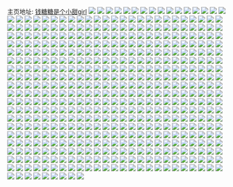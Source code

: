主页地址: [钱糖糖是个小甜girl](https://weibo.com/u/5195614451) 
![](https://wx4.sinaimg.cn/mw2000/005FCgF5ly1h9plmcrng2j30u0140n55.jpg) 
![](https://wx4.sinaimg.cn/mw2000/005FCgF5ly1h9plmjbfnaj30u0140tfo.jpg) 
![](https://wx4.sinaimg.cn/mw2000/005FCgF5ly1h9plmiz6bmj30u0140ahu.jpg) 
![](https://wx4.sinaimg.cn/mw2000/005FCgF5ly1h9plmbv10yj31400u07cv.jpg) 
![](https://wx4.sinaimg.cn/mw2000/005FCgF5ly1h9plmc9x27j31400u0486.jpg) 
![](https://wx4.sinaimg.cn/mw2000/005FCgF5ly1h9l1ui6jtfj312w1d5x3t.jpg) 
![](https://wx4.sinaimg.cn/mw2000/005FCgF5ly1h9l1uju7x4j30zo1bk4la.jpg) 
![](https://wx4.sinaimg.cn/mw2000/005FCgF5ly1h9l1vcv4faj30zo1bke13.jpg) 
![](https://wx4.sinaimg.cn/mw2000/005FCgF5ly1h9l1v7urydj32592x21l0.jpg) 
![](https://wx4.sinaimg.cn/mw2000/005FCgF5ly1h9l1vbni5vj30za1bk4mf.jpg) 
![](https://wx4.sinaimg.cn/mw2000/005FCgF5ly1h9l1ufgv6xj30zo1bkh02.jpg) 
![](https://wx4.sinaimg.cn/mw2000/005FCgF5ly1h9l1v9px6xj33402c0qv7.jpg) 
![](https://wx4.sinaimg.cn/mw2000/005FCgF5ly1h94xz5ztuxj30zo256x6p.jpg) 
![](https://wx4.sinaimg.cn/mw2000/005FCgF5ly1h94xuybaq8j30bf0c4mxw.jpg) 
![](https://wx4.sinaimg.cn/mw2000/005FCgF5ly1h920k8hyk2j30zo2561ea.jpg) 
![](https://wx4.sinaimg.cn/mw2000/005FCgF5ly1h920k7qrh1j30rs0rsdim.jpg) 
![](https://wx4.sinaimg.cn/mw2000/005FCgF5ly1h8z1fbtwozj337k37khdx.jpg) 
![](https://wx4.sinaimg.cn/mw2000/005FCgF5ly1h8z1cnrrf6j30zo1bk1kx.jpg) 
![](https://wx4.sinaimg.cn/mw2000/005FCgF5ly1h8z1fezs35j31qa1qa7s8.jpg) 
![](https://wx4.sinaimg.cn/mw2000/005FCgF5ly1h8yqaof7rij30v01hcgzg.jpg) 
![](https://wx4.sinaimg.cn/mw2000/005FCgF5ly1h8yqap610fj30zo0zowjt.jpg) 
![](https://wx4.sinaimg.cn/mw2000/005FCgF5ly1h8wrfyfctij33402c0x6q.jpg) 
![](https://wx4.sinaimg.cn/mw2000/005FCgF5ly1h8wrfwwra1j32b71qe4qp.jpg) 
![](https://wx4.sinaimg.cn/mw2000/005FCgF5ly1h8wrfzt6ccj326v2x5x6p.jpg) 
![](https://wx4.sinaimg.cn/mw2000/005FCgF5ly1h8qr7bjxsgj30zo256u0x.jpg) 
![](https://wx4.sinaimg.cn/mw2000/005FCgF5ly1h8qr7dy2jij30zo256qv5.jpg) 
![](https://wx4.sinaimg.cn/mw2000/005FCgF5ly1h8qr78dhqrj30k00k0770.jpg) 
![](https://wx4.sinaimg.cn/mw2000/005FCgF5ly1h8pqjvj8u9j333y2byx6r.jpg) 
![](https://wx4.sinaimg.cn/mw2000/005FCgF5ly1h8oelvu3ehj30j60jbtar.jpg) 
![](https://wx4.sinaimg.cn/mw2000/005FCgF5ly1h8nnlm6w7qj32560zox6p.jpg) 
![](https://wx4.sinaimg.cn/mw2000/005FCgF5ly1h8nnlnc6k4j32560zohdt.jpg) 
![](https://wx4.sinaimg.cn/mw2000/005FCgF5ly1h8nnlkqbh1j30rs0rsdim.jpg) 
![](https://wx4.sinaimg.cn/mw2000/005FCgF5ly1h8fpzf6dvtj30zo1bkarq.jpg) 
![](https://wx4.sinaimg.cn/mw2000/005FCgF5ly1h8cojhrinbj33402c0kjl.jpg) 
![](https://wx4.sinaimg.cn/mw2000/005FCgF5ly1h86wvecl6nj30qn1bcn8s.jpg) 
![](https://wx4.sinaimg.cn/mw2000/005FCgF5ly1h86wtsi5n3j30zo1ydtff.jpg) 
![](https://wx4.sinaimg.cn/mw2000/005FCgF5ly1h86woy5n4hj30rs0rsgpn.jpg) 
![](https://wx4.sinaimg.cn/mw2000/005FCgF5ly1h81ka8vtesj30zn0zntdh.jpg) 
![](https://wx4.sinaimg.cn/mw2000/005FCgF5ly1h81k8byo5gj31qr2bou0y.jpg) 
![](https://wx4.sinaimg.cn/mw2000/005FCgF5ly1h81k8evndej31sa2dsqv6.jpg) 
![](https://wx4.sinaimg.cn/mw2000/005FCgF5ly1h81ka3phqgj30zn1bk4qp.jpg) 
![](https://wx4.sinaimg.cn/mw2000/005FCgF5ly1h7r65xa2rjj320a20au0x.jpg) 
![](https://wx4.sinaimg.cn/mw2000/005FCgF5ly1h7r65ofyacj32c02bzqv7.jpg) 
![](https://wx4.sinaimg.cn/mw2000/005FCgF5ly1h7r66ushjjj31501fskga.jpg) 
![](https://wx4.sinaimg.cn/mw2000/005FCgF5ly1h7r65tea4sj32bz2bz7wi.jpg) 
![](https://wx4.sinaimg.cn/mw2000/005FCgF5ly1h7og9im3lxj30zn0z9aht.jpg) 
![](https://wx4.sinaimg.cn/mw2000/005FCgF5ly1h7ixgdxib8j32pr21bqv6.jpg) 
![](https://wx4.sinaimg.cn/mw2000/005FCgF5ly1h7e9h68oaij30zo1bkmxt.jpg) 
![](https://wx4.sinaimg.cn/mw2000/005FCgF5ly1h7d68n86jij31zu1zue81.jpg) 
![](https://wx4.sinaimg.cn/mw2000/005FCgF5ly1h7d68lxljcj321y21ygzx.jpg) 
![](https://wx4.sinaimg.cn/mw2000/005FCgF5ly1h7d68k0vhvj32c02onx6t.jpg) 
![](https://wx4.sinaimg.cn/mw2000/005FCgF5ly1h7d68ghgstj32c0340e82.jpg) 
![](https://wx4.sinaimg.cn/mw2000/005FCgF5ly1h7d6d5wdl7j30zo2564qq.jpg) 
![](https://wx4.sinaimg.cn/mw2000/005FCgF5ly1h7d6d4hntjj30zo256x6p.jpg) 
![](https://wx4.sinaimg.cn/mw2000/005FCgF5ly1h7az2oe91fj30zo1bkdzg.jpg) 
![](https://wx4.sinaimg.cn/mw2000/005FCgF5ly1h7az2pwd44j30zo1bkqsk.jpg) 
![](https://wx4.sinaimg.cn/mw2000/005FCgF5ly1h7az2nczu7j30zo1bk4qp.jpg) 
![](https://wx4.sinaimg.cn/mw2000/005FCgF5ly1h7az2m9bi7j31061bk7tx.jpg) 
![](https://wx4.sinaimg.cn/mw2000/005FCgF5ly1h76zwpt6njj32560zokjl.jpg) 
![](https://wx4.sinaimg.cn/mw2000/005FCgF5ly1h72u6b838kj30zo2561kx.jpg) 
![](https://wx4.sinaimg.cn/mw2000/005FCgF5ly1h72u696q0xj32ky1xqnpd.jpg) 
![](https://wx4.sinaimg.cn/mw2000/005FCgF5ly1h70lrmx02xj33409byu13.jpg) 
![](https://wx4.sinaimg.cn/mw2000/005FCgF5ly1h70lrt33gtj33406zze87.jpg) 
![](https://wx4.sinaimg.cn/mw2000/005FCgF5ly1h70lrpxgfoj32bz2bztii.jpg) 
![](https://wx4.sinaimg.cn/mw2000/005FCgF5ly1h70lrxcda4j32c03404qq.jpg) 
![](https://wx4.sinaimg.cn/mw2000/005FCgF5ly1h70lrvu44nj322s2rpth5.jpg) 
![](https://wx4.sinaimg.cn/mw2000/005FCgF5ly1h70lrjjkr3j30zo2561ez.jpg) 
![](https://wx4.sinaimg.cn/mw2000/005FCgF5ly1h70lrhyxn0j30zo0lfq5a.jpg) 
![](https://wx4.sinaimg.cn/mw2000/005FCgF5ly1h6ydpo5el1j32c0340b2d.jpg) 
![](https://wx4.sinaimg.cn/mw2000/005FCgF5ly1h6ydpqmnwgj30zo1bke81.jpg) 
![](https://wx4.sinaimg.cn/mw2000/005FCgF5ly1h6ydpev2k4j32b92c0u0y.jpg) 
![](https://wx4.sinaimg.cn/mw2000/005FCgF5ly1h6ydpi7hanj32v425c4qr.jpg) 
![](https://wx4.sinaimg.cn/mw2000/005FCgF5ly1h6ydpsylzuj32c03404qr.jpg) 
![](https://wx4.sinaimg.cn/mw2000/005FCgF5ly1h6ydpxzcfrj33402c0hdv.jpg) 
![](https://wx4.sinaimg.cn/mw2000/005FCgF5ly1h6ydq0ky7xj31sc2dsx6r.jpg) 
![](https://wx4.sinaimg.cn/mw2000/005FCgF5ly1h6uupn1xapj333a2bob2b.jpg) 
![](https://wx4.sinaimg.cn/mw2000/005FCgF5ly1h6uuqdcbd3j32c03407wi.jpg) 
![](https://wx4.sinaimg.cn/mw2000/005FCgF5ly1h6uurzio5ej32560zox5z.jpg) 
![](https://wx4.sinaimg.cn/mw2000/005FCgF5ly1h6qskf3yyxj32c03407ts.jpg) 
![](https://wx4.sinaimg.cn/mw2000/005FCgF5ly1h6qskcfmehj30zo0nz79v.jpg) 
![](https://wx4.sinaimg.cn/mw2000/005FCgF5ly1h6prddt71fj33402c0b2b.jpg) 
![](https://wx4.sinaimg.cn/mw2000/005FCgF5ly1h6mran7co3j32560zob2a.jpg) 
![](https://wx4.sinaimg.cn/mw2000/005FCgF5ly1h6kd5kqsgzj33402c0kjm.jpg) 
![](https://wx4.sinaimg.cn/mw2000/005FCgF5ly1h6kd5js2dnj33402c07wj.jpg) 
![](https://wx4.sinaimg.cn/mw2000/005FCgF5ly1h6kd5e2adcj32zb28hqv6.jpg) 
![](https://wx4.sinaimg.cn/mw2000/005FCgF5ly1h6kd5m66vgj32c0340qv7.jpg) 
![](https://wx4.sinaimg.cn/mw2000/005FCgF5ly1h6kd5ei1vlj30zo1g0wnu.jpg) 
![](https://wx4.sinaimg.cn/mw2000/005FCgF5ly1h6kd5htkiqj31tc36bu0y.jpg) 
![](https://wx4.sinaimg.cn/mw2000/005FCgF5ly1h62v3yzx4oj32c0340npe.jpg) 
![](https://wx4.sinaimg.cn/mw2000/005FCgF5ly1h62v45bg4bj33402c07wi.jpg) 
![](https://wx4.sinaimg.cn/mw2000/005FCgF5ly1h62v405tjlj322j2rd7wi.jpg) 
![](https://wx4.sinaimg.cn/mw2000/005FCgF5ly1h62v3xmorrj32c034ynpg.jpg) 
![](https://wx4.sinaimg.cn/mw2000/005FCgF5ly1h62v45xcy7j32fz1tz7wh.jpg) 
![](https://wx4.sinaimg.cn/mw2000/005FCgF5ly1h61t8da2tkj310u1bkkc6.jpg) 
![](https://wx4.sinaimg.cn/mw2000/005FCgF5ly1h61t8na5pvj30zo256x6p.jpg) 
![](https://wx4.sinaimg.cn/mw2000/005FCgF5ly1h61t8i1jvzj3340340hdv.jpg) 
![](https://wx4.sinaimg.cn/mw2000/005FCgF5ly1h61t8j3usbj31b711wtdv.jpg) 
![](https://wx4.sinaimg.cn/mw2000/005FCgF5ly1h61t8gtdd5j33402c0npe.jpg) 
![](https://wx4.sinaimg.cn/mw2000/005FCgF5ly1h61t8jjgf4j30zo1azn2p.jpg) 
![](https://wx4.sinaimg.cn/mw2000/005FCgF5ly1h61t8kemdsj30zo1bkqld.jpg) 
![](https://wx4.sinaimg.cn/mw2000/005FCgF5ly1h61t8fvnebj32560zou0x.jpg) 
![](https://wx4.sinaimg.cn/mw2000/005FCgF5ly1h5zcn5l36fj32e11sjqv6.jpg) 
![](https://wx4.sinaimg.cn/mw2000/005FCgF5ly1h5zcnl6edlj32f71te7wj.jpg) 
![](https://wx4.sinaimg.cn/mw2000/005FCgF5ly1h5zcnrmnbyj31z91hge81.jpg) 
![](https://wx4.sinaimg.cn/mw2000/005FCgF5ly1h5zcnobrz1j31x91fy7wh.jpg) 
![](https://wx4.sinaimg.cn/mw2000/005FCgF5ly1h5y6wdb9iwj30zo256afa.jpg) 
![](https://wx4.sinaimg.cn/mw2000/005FCgF5ly1h5y6wdr202j30zo25643o.jpg) 
![](https://wx4.sinaimg.cn/mw2000/005FCgF5ly1h5xpzje55tj30rs0rsaa4.jpg) 
![](https://wx4.sinaimg.cn/mw2000/005FCgF5ly1h5tsxqrvnpj33402c0qv6.jpg) 
![](https://wx4.sinaimg.cn/mw2000/005FCgF5ly1h5tsxt2hg4j33402c0kjm.jpg) 
![](https://wx4.sinaimg.cn/mw2000/005FCgF5ly1h5tsxulml1j33402c0qv6.jpg) 
![](https://wx4.sinaimg.cn/mw2000/005FCgF5ly1h5tsxrp3qcj30u00u0aer.jpg) 
![](https://wx4.sinaimg.cn/mw2000/005FCgF5ly1h5thpj1zvxj30zo2564qq.jpg) 
![](https://wx4.sinaimg.cn/mw2000/005FCgF5ly1h5thpf5j2qj30zo256npe.jpg) 
![](https://wx4.sinaimg.cn/mw2000/005FCgF5ly1h5thpmcl3gj30zo256npe.jpg) 
![](https://wx4.sinaimg.cn/mw2000/005FCgF5ly1h5thppx4zdj30zo256kjm.jpg) 
![](https://wx4.sinaimg.cn/mw2000/005FCgF5ly1h5thptihh7j30zo256kjm.jpg) 
![](https://wx4.sinaimg.cn/mw2000/005FCgF5ly1h5thyckl88j3340340qv6.jpg) 
![](https://wx4.sinaimg.cn/mw2000/005FCgF5ly1h5nlxr3vwmj31vc1vc4qq.jpg) 
![](https://wx4.sinaimg.cn/mw2000/005FCgF5ly1h5nlywc0kwj30zo256hdu.jpg) 
![](https://wx4.sinaimg.cn/mw2000/005FCgF5ly1h5i7j5fcpcj30zo2561ky.jpg) 
![](https://wx4.sinaimg.cn/mw2000/005FCgF5ly1h5i7j21j71j30og0ogdm8.jpg) 
![](https://wx4.sinaimg.cn/mw2000/005FCgF5ly1h5g0zc52ezj31mc1jhx3w.jpg) 
![](https://wx4.sinaimg.cn/mw2000/005FCgF5ly1h5g1006evvj30dw0dbq4f.jpg) 
![](https://wx4.sinaimg.cn/mw2000/005FCgF5ly1h5g0zyszqaj30u01o3tgl.jpg) 
![](https://wx4.sinaimg.cn/mw2000/005FCgF5ly1h5g0zzv9utj30le0qqafn.jpg) 
![](https://wx4.sinaimg.cn/mw2000/005FCgF5ly1h5ewo3lduxj30zo0em40z.jpg) 
![](https://wx4.sinaimg.cn/mw2000/005FCgF5ly1h5ewo3wrldj30j60j6gn1.jpg) 
![](https://wx4.sinaimg.cn/mw2000/005FCgF5ly1h57f443dlgj30zo256nh0.jpg) 
![](https://wx4.sinaimg.cn/mw2000/005FCgF5ly1h57f42kqrdj316e1z4k5b.jpg) 
![](https://wx4.sinaimg.cn/mw2000/005FCgF5ly1h56c710k9xj32c03404qr.jpg) 
![](https://wx4.sinaimg.cn/mw2000/005FCgF5ly1h56c75eikhj33402c0u0y.jpg) 
![](https://wx4.sinaimg.cn/mw2000/005FCgF5ly1h56c73mf58j32c0340b2b.jpg) 
![](https://wx4.sinaimg.cn/mw2000/005FCgF5ly1h56c6yjx3rj32bz2674qq.jpg) 
![](https://wx4.sinaimg.cn/mw2000/005FCgF5ly1h537c0wlo8j31cy1tah4o.jpg) 
![](https://wx4.sinaimg.cn/mw2000/005FCgF5ly1h4zpdcdjkqj32882yz7wi.jpg) 
![](https://wx4.sinaimg.cn/mw2000/005FCgF5ly1h4zpejzqs3j30zo256u0x.jpg) 
![](https://wx4.sinaimg.cn/mw2000/005FCgF5ly1h4xz4m91a9j31x12k1b2a.jpg) 
![](https://wx4.sinaimg.cn/mw2000/005FCgF5ly1h4xz4khr8fj324w2uix6q.jpg) 
![](https://wx4.sinaimg.cn/mw2000/005FCgF5ly1h4xd191qvcj333y2byhdt.jpg) 
![](https://wx4.sinaimg.cn/mw2000/005FCgF5ly1h4xd5ipa5uj32c0340kjm.jpg) 
![](https://wx4.sinaimg.cn/mw2000/005FCgF5ly1h4s5k66o34j30zo256hdu.jpg) 
![](https://wx4.sinaimg.cn/mw2000/005FCgF5ly1h4s5kvymohj30zo256e82.jpg) 
![](https://wx4.sinaimg.cn/mw2000/005FCgF5ly1h4s5icskz5j30zo1bknea.jpg) 
![](https://wx4.sinaimg.cn/mw2000/005FCgF5ly1h4pcs60bx6j30zo1bk4qp.jpg) 
![](https://wx4.sinaimg.cn/mw2000/005FCgF5ly1h4pcs4fls7j32bq2bq4qp.jpg) 
![](https://wx4.sinaimg.cn/mw2000/005FCgF5ly1h4pcs6nh8mj32c02c0hdt.jpg) 
![](https://wx4.sinaimg.cn/mw2000/005FCgF5ly1h4o2hoq9mhj30zo1bk18o.jpg) 
![](https://wx4.sinaimg.cn/mw2000/005FCgF5ly1h4mjsx5e6aj30zo256e82.jpg) 
![](https://wx4.sinaimg.cn/mw2000/005FCgF5ly1h4mjtea6uej30zo256e82.jpg) 
![](https://wx4.sinaimg.cn/mw2000/005FCgF5ly1h4mjslx72rj30zo256e82.jpg) 
![](https://wx4.sinaimg.cn/mw2000/005FCgF5ly1h4mju25wblj30zo256b2a.jpg) 
![](https://wx4.sinaimg.cn/mw2000/005FCgF5ly1h4mju2zpxpj30y60y6n20.jpg) 
![](https://wx4.sinaimg.cn/mw2000/005FCgF5ly1h4mjsyy3g5j30zo0zo0vt.jpg) 
![](https://wx4.sinaimg.cn/mw2000/005FCgF5ly1h4loeaezypj32c0340u0z.jpg) 
![](https://wx4.sinaimg.cn/mw2000/005FCgF5ly1h4cndrshkvj32c0340kjn.jpg) 
![](https://wx4.sinaimg.cn/mw2000/005FCgF5ly1h4bclny0nyj321v2qhe81.jpg) 
![](https://wx4.sinaimg.cn/mw2000/005FCgF5ly1h4bclt4q90j30cs0bxdha.jpg) 
![](https://wx4.sinaimg.cn/mw2000/005FCgF5ly1h4a9ep4hb7j30zo2564qp.jpg) 
![](https://wx4.sinaimg.cn/mw2000/005FCgF5ly1h4a9dsic3qj30xy0xyjxj.jpg) 
![](https://wx4.sinaimg.cn/mw2000/005FCgF5ly1h497ajzrmaj32bz2bz4qr.jpg) 
![](https://wx4.sinaimg.cn/mw2000/005FCgF5ly1h497aliywyj30yt0ytn4a.jpg) 
![](https://wx4.sinaimg.cn/mw2000/005FCgF5ly1h497al4wo3j32c0340hdu.jpg) 
![](https://wx4.sinaimg.cn/mw2000/005FCgF5ly1h497aj41tvj33402c0e83.jpg) 
![](https://wx4.sinaimg.cn/mw2000/005FCgF5ly1h497agj91tj3340340hdv.jpg) 
![](https://wx4.sinaimg.cn/mw2000/005FCgF5ly1h497ai1vr2j33402c0u0z.jpg) 
![](https://wx4.sinaimg.cn/mw2000/005FCgF5ly1h44g37rtqmj33402c0u0z.jpg) 
![](https://wx4.sinaimg.cn/mw2000/005FCgF5ly1h44g391sd7j32c02c0npe.jpg) 
![](https://wx4.sinaimg.cn/mw2000/005FCgF5ly1h44g3bk0fwj333y2jhkjm.jpg) 
![](https://wx4.sinaimg.cn/mw2000/005FCgF5ly1h44g3agnzbj3340340qv8.jpg) 
![](https://wx4.sinaimg.cn/mw2000/005FCgF5ly1h43d53uksij33402c0qv6.jpg) 
![](https://wx4.sinaimg.cn/mw2000/005FCgF5ly1h43d4zby2fj32bz2bzqv5.jpg) 
![](https://wx4.sinaimg.cn/mw2000/005FCgF5ly1h43d568ju9j333z2bz1kz.jpg) 
![](https://wx4.sinaimg.cn/mw2000/005FCgF5ly1h3x5m3s9pzj30zo2564qq.jpg) 
![](https://wx4.sinaimg.cn/mw2000/005FCgF5ly1h3x5m5xgpaj30zo2561ky.jpg) 
![](https://wx4.sinaimg.cn/mw2000/005FCgF5ly1h3x5o626e0j30zo2567wi.jpg) 
![](https://wx4.sinaimg.cn/mw2000/005FCgF5ly1h3v7nrqqehj33402c01kz.jpg) 
![](https://wx4.sinaimg.cn/mw2000/005FCgF5ly1h3v7nurkkbj33402c04qr.jpg) 
![](https://wx4.sinaimg.cn/mw2000/005FCgF5ly1h3v7ntho85j32jd1wjb2a.jpg) 
![](https://wx4.sinaimg.cn/mw2000/005FCgF5ly1h3v7npf631j31m11m17wh.jpg) 
![](https://wx4.sinaimg.cn/mw2000/005FCgF5ly1h3v7nq7wrgj30vu0e1408.jpg) 
![](https://wx4.sinaimg.cn/mw2000/005FCgF5ly1h3v7uvfmjwj30zo256tkp.jpg) 
![](https://wx4.sinaimg.cn/mw2000/005FCgF5ly1h3rqy8ecr7j33402c0qv6.jpg) 
![](https://wx4.sinaimg.cn/mw2000/005FCgF5ly1h3rqy3l9btj33402c07wj.jpg) 
![](https://wx4.sinaimg.cn/mw2000/005FCgF5ly1h3rqyhg9umj33402c04qr.jpg) 
![](https://wx4.sinaimg.cn/mw2000/005FCgF5ly1h3rrb8b9gaj32ey1t71gq.jpg) 
![](https://wx4.sinaimg.cn/mw2000/005FCgF5ly1h3rrb92qpwj31yr2mc4qp.jpg) 
![](https://wx4.sinaimg.cn/mw2000/005FCgF5ly1h3rqxo8bijj32z928fhdt.jpg) 
![](https://wx4.sinaimg.cn/mw2000/005FCgF5ly1h3rqxqp4cuj32o1201b29.jpg) 
![](https://wx4.sinaimg.cn/mw2000/005FCgF5ly1h3rqxu9bntj33402c0npf.jpg) 
![](https://wx4.sinaimg.cn/mw2000/005FCgF5ly1h3rqxxjhjtj33402c0e82.jpg) 
![](https://wx4.sinaimg.cn/mw2000/005FCgF5ly1h3rqycpf7hj32qr222npe.jpg) 
![](https://wx4.sinaimg.cn/mw2000/005FCgF5ly1h3rqxm25bgj33402c0x6r.jpg) 
![](https://wx4.sinaimg.cn/mw2000/005FCgF5ly1h3pcfofjv9j30ui0oygqq.jpg) 
![](https://wx4.sinaimg.cn/mw2000/005FCgF5ly1h3pcg1sb6tj30zo256dwh.jpg) 
![](https://wx4.sinaimg.cn/mw2000/005FCgF5ly1h3pchjmqmhj30c80c8q3z.jpg) 
![](https://wx4.sinaimg.cn/mw2000/005FCgF5ly1h3n1k5k677j32c0340hdw.jpg) 
![](https://wx4.sinaimg.cn/mw2000/005FCgF5ly1h3n1k6qba9j32v225b4qr.jpg) 
![](https://wx4.sinaimg.cn/mw2000/005FCgF5ly1h3n1k7bierj32751nd1kx.jpg) 
![](https://wx4.sinaimg.cn/mw2000/005FCgF5ly1h3lzszug6zj30zo256tl2.jpg) 
![](https://wx4.sinaimg.cn/mw2000/005FCgF5ly1h3lzvan44rj30tu0zfn85.jpg) 
![](https://wx4.sinaimg.cn/mw2000/005FCgF5ly1h3lzt0y8okj33402c0kjm.jpg) 
![](https://wx4.sinaimg.cn/mw2000/005FCgF5ly1h3lzt3jc3pj32n11zaqv5.jpg) 
![](https://wx4.sinaimg.cn/mw2000/005FCgF5ly1h3lzt2hhnhj321a2pp4qq.jpg) 
![](https://wx4.sinaimg.cn/mw2000/005FCgF5ly1h3ik50f1srj30zo256kjl.jpg) 
![](https://wx4.sinaimg.cn/mw2000/005FCgF5ly1h3ik55y3poj30zo2564an.jpg) 
![](https://wx4.sinaimg.cn/mw2000/005FCgF5ly1h3ik55fshyj30zo256kjl.jpg) 
![](https://wx4.sinaimg.cn/mw2000/005FCgF5ly1h3ig9m33zvj32b52b5e81.jpg) 
![](https://wx4.sinaimg.cn/mw2000/005FCgF5ly1h3ig9nqktdj33402c07wi.jpg) 
![](https://wx4.sinaimg.cn/mw2000/005FCgF5ly1h3i3m9hhgtj30zo256nf7.jpg) 
![](https://wx4.sinaimg.cn/mw2000/005FCgF5ly1h3i3m7xwv2j30zo256b29.jpg) 
![](https://wx4.sinaimg.cn/mw2000/005FCgF5ly1h3g7v6gc2kj33402c07wh.jpg) 
![](https://wx4.sinaimg.cn/mw2000/005FCgF5ly1h3g7v5e8cdj32c0340npe.jpg) 
![](https://wx4.sinaimg.cn/mw2000/005FCgF5ly1h3g7v8ltfdj334022o4qq.jpg) 
![](https://wx4.sinaimg.cn/mw2000/005FCgF5ly1h3g7v3xfhdj33402gke83.jpg) 
![](https://wx4.sinaimg.cn/mw2000/005FCgF5ly1h3drskad9fj31gv1gvtqu.jpg) 
![](https://wx4.sinaimg.cn/mw2000/005FCgF5ly1h3drsl8pg2j31d51d5wth.jpg) 
![](https://wx4.sinaimg.cn/mw2000/005FCgF5ly1h3drv2nisfj32c0340b2c.jpg) 
![](https://wx4.sinaimg.cn/mw2000/005FCgF5ly1h3cu1ilt5kj30yk0yknbq.jpg) 
![](https://wx4.sinaimg.cn/mw2000/005FCgF5ly1h3cu187c1fj32oh2oh7wj.jpg) 
![](https://wx4.sinaimg.cn/mw2000/005FCgF5ly1h3cu1i9as5j30zo172h1d.jpg) 
![](https://wx4.sinaimg.cn/mw2000/005FCgF5ly1h3cu1f4p9ej33402c0hdu.jpg) 
![](https://wx4.sinaimg.cn/mw2000/005FCgF5ly1h3cu1c0fjyj30zo2561kx.jpg) 
![](https://wx4.sinaimg.cn/mw2000/005FCgF5ly1h3cu1e3mmtj30zo256qv5.jpg) 
![](https://wx4.sinaimg.cn/mw2000/005FCgF5ly1h3cu1avhiej32h955zqv8.jpg) 
![](https://wx4.sinaimg.cn/mw2000/005FCgF5ly1h3cu160vjkj33406zznpk.jpg) 
![](https://wx4.sinaimg.cn/mw2000/005FCgF5ly1h3cu1ht1lrj315o1x5npd.jpg) 
![](https://wx4.sinaimg.cn/mw2000/005FCgF5ly1h3cu0uq3l2j30zo256hdt.jpg) 
![](https://wx4.sinaimg.cn/mw2000/005FCgF5ly1h3cu0mbi34j30zm0l2dju.jpg) 
![](https://wx4.sinaimg.cn/mw2000/005FCgF5ly1h3cu0plos0j30zo256kjl.jpg) 
![](https://wx4.sinaimg.cn/mw2000/005FCgF5ly1h3cu0s7balj30zo256kjl.jpg) 
![](https://wx4.sinaimg.cn/mw2000/005FCgF5ly1h3cu0xne2hj30zo256x6p.jpg) 
![](https://wx4.sinaimg.cn/mw2000/005FCgF5ly1h3cu0ly7jfj30zo256b29.jpg) 
![](https://wx4.sinaimg.cn/mw2000/005FCgF5ly1h3cu108e64j30zo2567wh.jpg) 
![](https://wx4.sinaimg.cn/mw2000/005FCgF5ly1h3cu12iq86j30zo256b29.jpg) 
![](https://wx4.sinaimg.cn/mw2000/005FCgF5ly1h3cu212tj7j32c03401ky.jpg) 
![](https://wx4.sinaimg.cn/mw2000/005FCgF5ly1h3ae0avh5tj30zo256qgy.jpg) 
![](https://wx4.sinaimg.cn/mw2000/005FCgF5ly1h33ianhlnqj32c0340x6p.jpg) 
![](https://wx4.sinaimg.cn/mw2000/005FCgF5ly1h33iaoldztj30zo1bkdt4.jpg) 
![](https://wx4.sinaimg.cn/mw2000/005FCgF5ly1h32mt1icu1j30mi0lw40p.jpg) 
![](https://wx4.sinaimg.cn/mw2000/005FCgF5ly1h324sp3de7j32gb1u84qp.jpg) 
![](https://wx4.sinaimg.cn/mw2000/005FCgF5ly1h324shto2mj32c03407wj.jpg) 
![](https://wx4.sinaimg.cn/mw2000/005FCgF5ly1h324snud9pj30zo256kjm.jpg) 
![](https://wx4.sinaimg.cn/mw2000/005FCgF5ly1h2x5ko43flj31rr2d0e81.jpg) 
![](https://wx4.sinaimg.cn/mw2000/005FCgF5ly1h2x5kptsh6j32bz2ym4qq.jpg) 
![](https://wx4.sinaimg.cn/mw2000/005FCgF5ly1h2x5kx4gduj30zo256hdu.jpg) 
![](https://wx4.sinaimg.cn/mw2000/005FCgF5ly1h2uwyrx8m1j32bj2tf1kx.jpg) 
![](https://wx4.sinaimg.cn/mw2000/005FCgF5ly1h2ux67olucj30zo1bkjwh.jpg) 
![](https://wx4.sinaimg.cn/mw2000/005FCgF5ly1h2ry2tphi1j30zo256qv5.jpg) 
![](https://wx4.sinaimg.cn/mw2000/005FCgF5ly1h2ry2y11zyj30zo1bkqgc.jpg) 
![](https://wx4.sinaimg.cn/mw2000/005FCgF5ly1h2ry2wtw4wj30zo256qv5.jpg) 
![](https://wx4.sinaimg.cn/mw2000/005FCgF5ly1h2ry2xdo7bj30zo1c9ne0.jpg) 
![](https://wx4.sinaimg.cn/mw2000/005FCgF5ly1h2ry2xpfuij317u17u7j4.jpg) 
![](https://wx4.sinaimg.cn/mw2000/005FCgF5ly1h2ry2rc0imj30zo1bk7mo.jpg) 
![](https://wx4.sinaimg.cn/mw2000/005FCgF5ly1h2o1ntohr9j30j60j6jtg.jpg) 
![](https://wx4.sinaimg.cn/mw2000/005FCgF5ly1h2mzp7xepqj31zi1zihcx.jpg) 
![](https://wx4.sinaimg.cn/mw2000/005FCgF5ly1h2mzp8jv2xj3219219qss.jpg) 
![](https://wx4.sinaimg.cn/mw2000/005FCgF5ly1h2mzp97d7wj31o91o97ju.jpg) 
![](https://wx4.sinaimg.cn/mw2000/005FCgF5ly1h2m631crulj30zo2567gf.jpg) 
![](https://wx4.sinaimg.cn/mw2000/005FCgF5ly1h2hr9n2e54j30u214212z.jpg) 
![](https://wx4.sinaimg.cn/mw2000/005FCgF5ly1h2h0qkeyjaj33402c0x6q.jpg) 
![](https://wx4.sinaimg.cn/mw2000/005FCgF5ly1h2h0ra0kdpj30zo256b2a.jpg) 
![](https://wx4.sinaimg.cn/mw2000/005FCgF5ly1h2g5wkpk8vj32c0340e81.jpg) 
![](https://wx4.sinaimg.cn/mw2000/005FCgF5ly1h2g5wotrj1j31rt2d31kx.jpg) 
![](https://wx4.sinaimg.cn/mw2000/005FCgF5ly1h2faam1459j32c03407wk.jpg) 
![](https://wx4.sinaimg.cn/mw2000/005FCgF5ly1h2faab6vu3j3340340u0x.jpg) 
![](https://wx4.sinaimg.cn/mw2000/005FCgF5ly1h2faahyfd4j32pt1t8hdu.jpg) 
![](https://wx4.sinaimg.cn/mw2000/005FCgF5ly1h2faaeado2j32560zox6p.jpg) 
![](https://wx4.sinaimg.cn/mw2000/005FCgF5ly1h2faaklsjsj32560zonpd.jpg) 
![](https://wx4.sinaimg.cn/mw2000/005FCgF5ly1h2faagw0zcj32560zox6p.jpg) 
![](https://wx4.sinaimg.cn/mw2000/005FCgF5ly1h2d6hfhyouj30zo256e81.jpg) 
![](https://wx4.sinaimg.cn/mw2000/005FCgF5ly1h299jb35njj32c0340kjm.jpg) 
![](https://wx4.sinaimg.cn/mw2000/005FCgF5ly1h299jcxq5jj32c0340u0y.jpg) 
![](https://wx4.sinaimg.cn/mw2000/005FCgF5ly1h28862e3o2j30zo256qn1.jpg) 
![](https://wx4.sinaimg.cn/mw2000/005FCgF5ly1h25egxjvidj30zo256k50.jpg) 
![](https://wx4.sinaimg.cn/mw2000/005FCgF5ly1h25e6pblnrj30zo256e82.jpg) 
![](https://wx4.sinaimg.cn/mw2000/005FCgF5ly1h25ekqjrjqj30t30ken0d.jpg) 
![](https://wx4.sinaimg.cn/mw2000/005FCgF5ly1h24jx4p8gvj30go0goabw.jpg) 
![](https://wx4.sinaimg.cn/mw2000/005FCgF5ly1h205cr88enj31s31s3kjm.jpg) 
![](https://wx4.sinaimg.cn/mw2000/005FCgF5ly1h205cq8a00j31o02807wh.jpg) 
![](https://wx4.sinaimg.cn/mw2000/005FCgF5ly1h205csv7wej32632w41kz.jpg) 
![](https://wx4.sinaimg.cn/mw2000/005FCgF5ly1h1xmj0utsaj32c0340e83.jpg) 
![](https://wx4.sinaimg.cn/mw2000/005FCgF5ly1h1xmj27wudj30zo256e0r.jpg) 
![](https://wx4.sinaimg.cn/mw2000/005FCgF5ly1h1xmlmh9ksj30sg0sgabf.jpg) 
![](https://wx4.sinaimg.cn/mw2000/005FCgF5ly1h1rvpvs3dnj32c0340x6p.jpg) 
![](https://wx4.sinaimg.cn/mw2000/005FCgF5ly1h1qp7v85ruj32c0340qv5.jpg) 
![](https://wx4.sinaimg.cn/mw2000/005FCgF5ly1h1qp7x2o2mj32c0340npe.jpg) 
![](https://wx4.sinaimg.cn/mw2000/005FCgF5ly1h1oj2wtsnej326e27k7wi.jpg) 
![](https://wx4.sinaimg.cn/mw2000/005FCgF5ly1h1oj2x42nmj30j60ibmyk.jpg) 
![](https://wx4.sinaimg.cn/mw2000/005FCgF5ly1h1o2alrxnrj30zo256e81.jpg) 
![](https://wx4.sinaimg.cn/mw2000/005FCgF5ly1h1o2ag8u2vj30j60j675f.jpg) 
![](https://wx4.sinaimg.cn/mw2000/005FCgF5ly1h1ibr1sg4sj30zm0y5acc.jpg) 
![](https://wx4.sinaimg.cn/mw2000/005FCgF5ly1h1ibr2d3dpj30zn11pjuf.jpg) 
![](https://wx4.sinaimg.cn/mw2000/005FCgF5ly1h1ibr1b8gkj304g02x0sk.jpg) 
![](https://wx4.sinaimg.cn/mw2000/005FCgF5ly1h19mpe7ow5j32c02c0qv5.jpg) 
![](https://wx4.sinaimg.cn/mw2000/005FCgF5ly1h14c8q7c85j304g04gdfs.jpg) 
![](https://wx4.sinaimg.cn/mw2000/005FCgF5ly1h11dw851g5j333y2byhdv.jpg) 
![](https://wx4.sinaimg.cn/mw2000/005FCgF5ly1h11dwam42ej333y2by7wk.jpg) 
![](https://wx4.sinaimg.cn/mw2000/005FCgF5ly1h0yu7jlwhaj30vf0kkjys.jpg) 
![](https://wx4.sinaimg.cn/mw2000/005FCgF5ly1h0yv2f3vynj32c0340b2a.jpg) 
![](https://wx4.sinaimg.cn/mw2000/005FCgF5ly1h0yuarukp6j30sh0shaf4.jpg) 
![](https://wx4.sinaimg.cn/mw2000/005FCgF5ly1h0yv2gnhxgj31f21gak00.jpg) 
![](https://wx4.sinaimg.cn/mw2000/005FCgF5ly1h0qu3ltrnhj30ve1vxn69.jpg) 
![](https://wx4.sinaimg.cn/mw2000/005FCgF5ly1h0qu3m4udyj30iw0iw76l.jpg) 
![](https://wx4.sinaimg.cn/mw2000/005FCgF5ly1h0qu4t9kydj31402db7wh.jpg) 
![](https://wx4.sinaimg.cn/mw2000/005FCgF5ly1h0l3e4c78sj33402c0hdu.jpg) 
![](https://wx4.sinaimg.cn/mw2000/005FCgF5ly1h0d8g4n5c5j31zv1zvkjm.jpg) 
![](https://wx4.sinaimg.cn/mw2000/005FCgF5ly1h09gn1n1u9j30zo25613o.jpg) 
![](https://wx4.sinaimg.cn/mw2000/005FCgF5ly1h09gn2h2l9j30zo256nch.jpg) 
![](https://wx4.sinaimg.cn/mw2000/005FCgF5ly1h052ojmy6qj3340340b2b.jpg) 
![](https://wx4.sinaimg.cn/mw2000/005FCgF5ly1h052omf8guj33402sqnpe.jpg) 
![](https://wx4.sinaimg.cn/mw2000/005FCgF5ly1h052onchxgj31o02807wh.jpg) 
![](https://wx4.sinaimg.cn/mw2000/005FCgF5ly1h052q85v55j31o0280x1u.jpg) 
![](https://wx4.sinaimg.cn/mw2000/005FCgF5ly1gzzb1xucvyj32442lu4qr.jpg) 
![](https://wx4.sinaimg.cn/mw2000/005FCgF5ly1gzzb3ntytrj30zo0zddow.jpg) 
![](https://wx4.sinaimg.cn/mw2000/005FCgF5ly1gzzd3joegwj30zo256k76.jpg) 
![](https://wx4.sinaimg.cn/mw2000/005FCgF5ly1gzzb202wjej32m41ylu0x.jpg) 
![](https://wx4.sinaimg.cn/mw2000/005FCgF5ly1gzzd3kckeuj31zq2nnx6p.jpg) 
![](https://wx4.sinaimg.cn/mw2000/005FCgF5ly1gzzd5ar9abj30m80ton2d.jpg) 
![](https://wx4.sinaimg.cn/mw2000/005FCgF5ly1gzx2vqe28uj32560zoqv5.jpg) 
![](https://wx4.sinaimg.cn/mw2000/005FCgF5ly1gzx2vtrqcyj30zo256atx.jpg) 
![](https://wx4.sinaimg.cn/mw2000/005FCgF5ly1gzx2vsdcz2j30zo256av6.jpg) 
![](https://wx4.sinaimg.cn/mw2000/005FCgF5ly1gzx2vuu657j30zo256ng5.jpg) 
![](https://wx4.sinaimg.cn/mw2000/005FCgF5ly1gzt6isvxjxj30hs0hsgmh.jpg) 
![](https://wx4.sinaimg.cn/mw2000/005FCgF5ly1gzl9wl7sttj30zm0s9jw6.jpg) 
![](https://wx4.sinaimg.cn/mw2000/005FCgF5ly1gzl9wmyy52j30zo2567wh.jpg) 
![](https://wx4.sinaimg.cn/mw2000/005FCgF5ly1gzl9wowvspj32560zox6p.jpg) 
![](https://wx4.sinaimg.cn/mw2000/005FCgF5ly1gzl9wrgu8rj331s217u12.jpg) 
![](https://wx4.sinaimg.cn/mw2000/005FCgF5ly1gzl9wwmdxnj32c0340npf.jpg) 
![](https://wx4.sinaimg.cn/mw2000/005FCgF5ly1gzl9wkhqkoj322o340kjq.jpg) 
![](https://wx4.sinaimg.cn/mw2000/005FCgF5ly1gzl9wykn2dj33402c0b2b.jpg) 
![](https://wx4.sinaimg.cn/mw2000/005FCgF5ly1gzl9wulprwj32562uw7wj.jpg) 
![](https://wx4.sinaimg.cn/mw2000/005FCgF5ly1gzl9wszdrgj32mk1yxe83.jpg) 
![](https://wx4.sinaimg.cn/mw2000/005FCgF5ly1gzf84r6yoqj30ho0hoq55.jpg) 
![](https://wx4.sinaimg.cn/mw2000/005FCgF5ly1gzcw53bljpj307u07idfy.jpg) 
![](https://wx4.sinaimg.cn/mw2000/005FCgF5ly1gz8file8xrj313s0tuqgh.jpg) 
![](https://wx4.sinaimg.cn/mw2000/005FCgF5ly1gz87o9gy5cj30u01sw4b9.jpg) 
![](https://wx4.sinaimg.cn/mw2000/005FCgF5ly1gz6d4tqgn9j30wy17yh2m.jpg) 
![](https://wx4.sinaimg.cn/mw2000/005FCgF5ly1gz438fc0f2j32c0340u0y.jpg) 
![](https://wx4.sinaimg.cn/mw2000/005FCgF5ly1gz438h4r2cj31sc2ds7wi.jpg) 
![](https://wx4.sinaimg.cn/mw2000/005FCgF5ly1gz438kzhzlj32c0340u0y.jpg) 
![](https://wx4.sinaimg.cn/mw2000/005FCgF5ly1gz438n9vogj32c03404qr.jpg) 
![](https://wx4.sinaimg.cn/mw2000/005FCgF5ly1gyxbwr3qp6j33402hwb2c.jpg) 
![](https://wx4.sinaimg.cn/mw2000/005FCgF5ly1gyxbx67xs4j31jk2bce82.jpg) 
![](https://wx4.sinaimg.cn/mw2000/005FCgF5ly1gyxbwoy16yj32c03407wk.jpg) 
![](https://wx4.sinaimg.cn/mw2000/005FCgF5ly1gyxbwnccb0j323w23wx6p.jpg) 
![](https://wx4.sinaimg.cn/mw2000/005FCgF5ly1gyxbxc7uo4j334022ox6q.jpg) 
![](https://wx4.sinaimg.cn/mw2000/005FCgF5ly1gyxbwmbnvzj31o0280npd.jpg) 
![](https://wx4.sinaimg.cn/mw2000/005FCgF5ly1gyxbwdaiwaj30zo2567wh.jpg) 
![](https://wx4.sinaimg.cn/mw2000/005FCgF5ly1gyxbwejzq9j30zo2567wh.jpg) 
![](https://wx4.sinaimg.cn/mw2000/005FCgF5ly1gyxbwbpl0sj30zo256u0x.jpg) 
![](https://wx4.sinaimg.cn/mw2000/005FCgF5ly1gyvowlm47ej322o340u10.jpg) 
![](https://wx4.sinaimg.cn/mw2000/005FCgF5ly1gyvowik1pij31ya1ya7wi.jpg) 
![](https://wx4.sinaimg.cn/mw2000/005FCgF5ly1gyr896vbb1j32go340x6s.jpg) 
![](https://wx4.sinaimg.cn/mw2000/005FCgF5ly1gyr897tdsoj31qp1qp7wi.jpg) 
![](https://wx4.sinaimg.cn/mw2000/005FCgF5ly1gyr895bzwqj31kj21zu0x.jpg) 
![](https://wx4.sinaimg.cn/mw2000/005FCgF5ly1gymo97esnlj33402c0kjm.jpg) 
![](https://wx4.sinaimg.cn/mw2000/005FCgF5ly1gymo9azl0xj333y2byx6q.jpg) 
![](https://wx4.sinaimg.cn/mw2000/005FCgF5ly1gymo99zrnwj32br1qtx6p.jpg) 
![](https://wx4.sinaimg.cn/mw2000/005FCgF5ly1gyl75te434j33402c07wj.jpg) 
![](https://wx4.sinaimg.cn/mw2000/005FCgF5ly1gyjf9jq7nfj30zo256kb8.jpg) 
![](https://wx4.sinaimg.cn/mw2000/005FCgF5ly1gyjf9lswy1j32560zob29.jpg) 
![](https://wx4.sinaimg.cn/mw2000/005FCgF5ly1gyjfc4xansj30rs0ru0vj.jpg) 
![](https://wx4.sinaimg.cn/mw2000/005FCgF5ly1gyisn8zj1gj31o0280kjl.jpg) 
![](https://wx4.sinaimg.cn/mw2000/005FCgF5ly1gyi9xdv7ukj30zo256n6r.jpg) 
![](https://wx4.sinaimg.cn/mw2000/005FCgF5ly1gyi9xegi9vj30zo256k1k.jpg) 
![](https://wx4.sinaimg.cn/mw2000/005FCgF5ly1gyi9xeqxgrj30zo256al2.jpg) 
![](https://wx4.sinaimg.cn/mw2000/005FCgF5ly1gyfxzu8vy4j30sg0sgtgl.jpg) 
![](https://wx4.sinaimg.cn/mw2000/005FCgF5ly1gybaylj5e1j30zo25611e.jpg) 
![](https://wx4.sinaimg.cn/mw2000/005FCgF5ly1gybaymlxjaj31o01o0e81.jpg) 
![](https://wx4.sinaimg.cn/mw2000/005FCgF5ly1gy8cat57zej31o0280e81.jpg) 
![](https://wx4.sinaimg.cn/mw2000/005FCgF5ly1gy8caqtghbj31o027zhdt.jpg) 
![](https://wx4.sinaimg.cn/mw2000/005FCgF5ly1gy8cau4cw6j31o0280e81.jpg) 
![](https://wx4.sinaimg.cn/mw2000/005FCgF5ly1gy8caruwxtj31o0283kjl.jpg) 
![](https://wx4.sinaimg.cn/mw2000/005FCgF5ly1gy8cc6u912j30u0140h6k.jpg) 
![](https://wx4.sinaimg.cn/mw2000/005FCgF5ly1gy8cf7w1ekj31o027n4qq.jpg) 
![](https://wx4.sinaimg.cn/mw2000/005FCgF5ly1gy8cal2nc1j32ch1rde82.jpg) 
![](https://wx4.sinaimg.cn/mw2000/005FCgF5ly1gy8canjp3oj33402c0kjn.jpg) 
![](https://wx4.sinaimg.cn/mw2000/005FCgF5ly1gy8cajmxioj32c0340e84.jpg) 
![](https://wx4.sinaimg.cn/mw2000/005FCgF5ly1gy0lve1xcnj31400u07ci.jpg) 
![](https://wx4.sinaimg.cn/mw2000/005FCgF5ly1gy0lvbakb4j30u0140jzr.jpg) 
![](https://wx4.sinaimg.cn/mw2000/005FCgF5ly1gy0lv6cm72j30u00u0435.jpg) 
![](https://wx4.sinaimg.cn/mw2000/005FCgF5ly1gy0lv3yle9j31410u0gu3.jpg) 
![](https://wx4.sinaimg.cn/mw2000/005FCgF5ly1gy0lvfmr0yj30u0140wja.jpg) 
![](https://wx4.sinaimg.cn/mw2000/005FCgF5ly1gxzgqb7wttj31o027r1ky.jpg) 
![](https://wx4.sinaimg.cn/mw2000/005FCgF5ly1gxzgm7031sj32ds2dsu0z.jpg) 
![](https://wx4.sinaimg.cn/mw2000/005FCgF5ly1gxzgmd9jpuj32a6340e83.jpg) 
![](https://wx4.sinaimg.cn/mw2000/005FCgF5ly1gxzgmed1uyj32aj1pwhdt.jpg) 
![](https://wx4.sinaimg.cn/mw2000/005FCgF5ly1gxzgm9ht6tj31rz1bzx08.jpg) 
![](https://wx4.sinaimg.cn/mw2000/005FCgF5ly1gxzgm8dj0aj31xe2kju0x.jpg) 
![](https://wx4.sinaimg.cn/mw2000/005FCgF5ly1gxx47ndiycj30ci0ciaao.jpg) 
![](https://wx4.sinaimg.cn/mw2000/005FCgF5ly1gxut3e1xyxj30u00vkdls.jpg) 
![](https://wx4.sinaimg.cn/mw2000/005FCgF5ly1gxtwco8t8lj30u0140n5h.jpg) 
![](https://wx4.sinaimg.cn/mw2000/005FCgF5ly1gxtwcnr0ubj30u0140gu3.jpg) 
![](https://wx4.sinaimg.cn/mw2000/005FCgF5ly1gxtwcolxfvj30u01407br.jpg) 
![](https://wx4.sinaimg.cn/mw2000/005FCgF5ly1gxtkk4iyioj30u01sx0z6.jpg) 
![](https://wx4.sinaimg.cn/mw2000/005FCgF5ly1gxtkn77lo2j30u01sx10t.jpg) 
![](https://wx4.sinaimg.cn/mw2000/005FCgF5ly1gxtkl8eyjqj30u01sxqar.jpg) 
![](https://wx4.sinaimg.cn/mw2000/005FCgF5ly1gxtkn7pb9cj30mz0mztb5.jpg) 
![](https://wx4.sinaimg.cn/mw2000/005FCgF5ly1gxr7trwfcgj31400u0462.jpg) 
![](https://wx4.sinaimg.cn/mw2000/005FCgF5ly1gxr7ttr69yj30u00u0taj.jpg) 
![](https://wx4.sinaimg.cn/mw2000/005FCgF5ly1gxo68fw8tuj30qi0qi45u.jpg) 
![](https://wx4.sinaimg.cn/mw2000/005FCgF5ly1gxlcepovkcj30zo256h7n.jpg) 
![](https://wx4.sinaimg.cn/mw2000/005FCgF5ly1gxlci22m4ej30zo25616m.jpg) 
![](https://wx4.sinaimg.cn/mw2000/005FCgF5ly1gxlcif3sm3j306o06ot8n.jpg) 
![](https://wx4.sinaimg.cn/mw2000/005FCgF5ly1gxhteq3z7cj30bt0a8dg4.jpg) 
![](https://wx4.sinaimg.cn/mw2000/005FCgF5ly1gx82vzbe7aj30zo0yg7f1.jpg) 
![](https://wx4.sinaimg.cn/mw2000/005FCgF5ly1gx82vzweadj31402db7wh.jpg) 
![](https://wx4.sinaimg.cn/mw2000/005FCgF5ly1gx44u4skbaj30u00u0tcu.jpg) 
![](https://wx4.sinaimg.cn/mw2000/005FCgF5ly1gx0p407a9tj30zo2561ky.jpg) 
![](https://wx4.sinaimg.cn/mw2000/005FCgF5ly1gx0p66oi1wj31w92j0kjl.jpg) 
![](https://wx4.sinaimg.cn/mw2000/005FCgF5ly1gx0p43gr2ej32o6204u0y.jpg) 
![](https://wx4.sinaimg.cn/mw2000/005FCgF5ly1gwv4nfpsyfj33402c01ky.jpg) 
![](https://wx4.sinaimg.cn/mw2000/005FCgF5ly1gwv4nha9n4j32ms1z3x6p.jpg) 
![](https://wx4.sinaimg.cn/mw2000/005FCgF5ly1gwv4necb83j32qi21vu0x.jpg) 
![](https://wx4.sinaimg.cn/mw2000/005FCgF5ly1gwmfn8vx5lj30u01sx7ao.jpg) 
![](https://wx4.sinaimg.cn/mw2000/005FCgF5ly1gwmfkby5urj30u00u0grg.jpg) 
![](https://wx4.sinaimg.cn/mw2000/005FCgF5ly1gwmfkanlakj30u01sxq7g.jpg) 
![](https://wx4.sinaimg.cn/mw2000/005FCgF5ly1gwgsvh7rhtj32go1ui7wh.jpg) 
![](https://wx4.sinaimg.cn/mw2000/005FCgF5ly1gwgsvhsjmnj30ca09nglu.jpg) 
![](https://wx4.sinaimg.cn/mw2000/005FCgF5ly1gwdrek93t1j31400u0wsg.jpg) 
![](https://wx4.sinaimg.cn/mw2000/005FCgF5ly1gwdreld0tyj31400u0drb.jpg) 
![](https://wx4.sinaimg.cn/mw2000/005FCgF5ly1gwdrelsz7yj30u0140gti.jpg) 
![](https://wx4.sinaimg.cn/mw2000/005FCgF5ly1gwdrektrnsj30u014013c.jpg) 
![](https://wx4.sinaimg.cn/mw2000/005FCgF5ly1gwbkj3e471j30u0140thn.jpg) 
![](https://wx4.sinaimg.cn/mw2000/005FCgF5ly1gwbkj2qxquj30ku0jxabn.jpg) 
![](https://wx4.sinaimg.cn/mw2000/005FCgF5ly1gwaz5eif1sj31400u0gu7.jpg) 
![](https://wx4.sinaimg.cn/mw2000/005FCgF5ly1gwaz5dz5pmj30c80lo0th.jpg) 
![](https://wx4.sinaimg.cn/mw2000/005FCgF5ly1gw26vnad9cj333y2byhdu.jpg) 
![](https://wx4.sinaimg.cn/mw2000/005FCgF5ly1gw26vp7gq7j32la1xy4qq.jpg) 
![](https://wx4.sinaimg.cn/mw2000/005FCgF5ly1gw26zzx7ihj30jg0jgmy3.jpg) 
![](https://wx4.sinaimg.cn/mw2000/005FCgF5ly1gw0qig3h76j30u0140tg8.jpg) 
![](https://wx4.sinaimg.cn/mw2000/005FCgF5ly1gw0qiglkkuj30u0140k1r.jpg) 
![](https://wx4.sinaimg.cn/mw2000/005FCgF5ly1gw0qihls8dj30u0140tiu.jpg) 
![](https://wx4.sinaimg.cn/mw2000/005FCgF5ly1gw0qivldf9j31400u00zv.jpg) 
![](https://wx4.sinaimg.cn/mw2000/005FCgF5ly1gvzewahzikj30u01sxk33.jpg) 
![](https://wx4.sinaimg.cn/mw2000/005FCgF5ly1gvzev2p6thj30u01sxaf8.jpg) 
![](https://wx4.sinaimg.cn/mw2000/005FCgF5ly1gvzevqcur4j30u01sxk20.jpg) 
![](https://wx4.sinaimg.cn/mw2000/005FCgF5ly1gvzes9vpktj30jg0jgaaw.jpg) 
![](https://wx4.sinaimg.cn/mw2000/005FCgF5ly1gvytr69xkaj30u0140jze.jpg) 
![](https://wx4.sinaimg.cn/mw2000/005FCgF5ly1gvytr6u1vyj30u0140n2y.jpg) 
![](https://wx4.sinaimg.cn/mw2000/005FCgF5ly1gvwir9tp68j32c0340x6s.jpg) 
![](https://wx4.sinaimg.cn/mw2000/005FCgF5ly1gvwir6fshkj32p420uhdu.jpg) 
![](https://wx4.sinaimg.cn/mw2000/005FCgF5ly1gvwir4zx3xj32c0340qv6.jpg) 
![](https://wx4.sinaimg.cn/mw2000/005FCgF5ly1gvwir7nnouj31n226re81.jpg) 
![](https://wx4.sinaimg.cn/mw2000/005FCgF5ly1gvp37qkohrj62c03404qr02.jpg) 
![](https://wx4.sinaimg.cn/mw2000/005FCgF5ly1gvp37ehk4ij60c80c5my402.jpg) 
![](https://wx4.sinaimg.cn/mw2000/005FCgF5ly1gvn1y0g9b6j62c0340b2b02.jpg) 
![](https://wx4.sinaimg.cn/mw2000/005FCgF5ly1gvn1y27g2dj62c0340kjm02.jpg) 
![](https://wx4.sinaimg.cn/mw2000/005FCgF5ly1gvn1xyith2j60zo256hdu02.jpg) 
![](https://wx4.sinaimg.cn/mw2000/005FCgF5ly1gvn1xz5o1zj60g00g0ad402.jpg) 
![](https://wx4.sinaimg.cn/mw2000/005FCgF5ly1gvbif8qi68j60zm0wtdiq02.jpg) 
![](https://wx4.sinaimg.cn/mw2000/005FCgF5ly1gvbif9byhpj60u01hcwts02.jpg) 
![](https://wx4.sinaimg.cn/mw2000/005FCgF5ly1gv96h3axlsj62c03401kz02.jpg) 
![](https://wx4.sinaimg.cn/mw2000/005FCgF5ly1gv96ionuiaj60zo256hdu02.jpg) 
![](https://wx4.sinaimg.cn/mw2000/005FCgF5ly1gv96h6gmzmj62c03404qp02.jpg) 
![](https://wx4.sinaimg.cn/mw2000/005FCgF5ly1gv96isegxej60zo2567ri02.jpg) 
![](https://wx4.sinaimg.cn/mw2000/005FCgF5ly1gv06ddmqt3j31o0280npe.jpg) 
![](https://wx4.sinaimg.cn/mw2000/005FCgF5ly1gv06d964d3j60zm0w77ct02.jpg) 
![](https://wx4.sinaimg.cn/mw2000/005FCgF5ly1gv06dca6yej62ce2ceu0y02.jpg) 
![](https://wx4.sinaimg.cn/mw2000/005FCgF5ly1gv06daooitj62c0340kjm02.jpg) 
![](https://wx4.sinaimg.cn/mw2000/005FCgF5ly1gv06dqfl92j62bu1v2e8102.jpg) 
![](https://wx4.sinaimg.cn/mw2000/005FCgF5ly1gv06g8zmtcj62c03404qp02.jpg) 
![](https://wx4.sinaimg.cn/mw2000/005FCgF5ly1gv06dls0blj6217217u0x02.jpg) 
![](https://wx4.sinaimg.cn/mw2000/005FCgF5ly1gv06dep7yfj32222qr7wh.jpg) 
![](https://wx4.sinaimg.cn/mw2000/005FCgF5ly1gv06fwb43mj62c0340u0x02.jpg) 
![](https://wx4.sinaimg.cn/mw2000/005FCgF5ly1gv06djimvvj60zo256hdu02.jpg) 
![](https://wx4.sinaimg.cn/mw2000/005FCgF5ly1gv06dnjcw1j32dd1s11ky.jpg) 
![](https://wx4.sinaimg.cn/mw2000/005FCgF5ly1guxkmb6docj62591puha002.jpg) 
![](https://wx4.sinaimg.cn/mw2000/005FCgF5ly1guxkmbsa2hj60c80c80sv02.jpg) 
![](https://wx4.sinaimg.cn/mw2000/005FCgF5ly1guu7qw8g9zj62bz2sgu0y02.jpg) 
![](https://wx4.sinaimg.cn/mw2000/005FCgF5ly1guu7qt3faqj60ml0ml0w402.jpg) 
![](https://wx4.sinaimg.cn/mw2000/005FCgF5ly1gus3ldm31zj62iv1w51kx02.jpg) 
![](https://wx4.sinaimg.cn/mw2000/005FCgF5ly1guoiwrltodj61400u0h4y02.jpg) 
![](https://wx4.sinaimg.cn/mw2000/005FCgF5ly1guoixztlazj60n01dsb2902.jpg) 
![](https://wx4.sinaimg.cn/mw2000/005FCgF5ly1guoiwsp704j60n00qjwg102.jpg) 
![](https://wx4.sinaimg.cn/mw2000/005FCgF5ly1gunh5thnggj33402c0npf.jpg) 
![](https://wx4.sinaimg.cn/mw2000/005FCgF5ly1gunh5redk7j32dx1sg1ky.jpg) 
![](https://wx4.sinaimg.cn/mw2000/005FCgF5ly1gunh5ujj22j30j60j6q93.jpg) 
![](https://wx4.sinaimg.cn/mw2000/005FCgF5ly1gulws67xjlj61ac1uchdu02.jpg) 
![](https://wx4.sinaimg.cn/mw2000/005FCgF5ly1gulws8flbuj62c0340e8202.jpg) 
![](https://wx4.sinaimg.cn/mw2000/005FCgF5ly1gulws9uqlbj60t70t7gyo02.jpg) 
![](https://wx4.sinaimg.cn/mw2000/005FCgF5ly1gukgm5yt9ij61400u07d502.jpg) 
![](https://wx4.sinaimg.cn/mw2000/005FCgF5ly1gukgm72j9aj61410u07bb02.jpg) 
![](https://wx4.sinaimg.cn/mw2000/005FCgF5ly1gukgoqgxx7j60go0go74l02.jpg) 
![](https://wx4.sinaimg.cn/mw2000/005FCgF5ly1guk0ch8ib8j30n01dsdop.jpg) 
![](https://wx4.sinaimg.cn/mw2000/005FCgF5ly1guk0cj6k1fj60n01dswn402.jpg) 
![](https://wx4.sinaimg.cn/mw2000/005FCgF5ly1guk0cfc18cj60c80c83ys02.jpg) 
![](https://wx4.sinaimg.cn/mw2000/005FCgF5ly1guf35jufywj60u0140jxa02.jpg) 
![](https://wx4.sinaimg.cn/mw2000/005FCgF5ly1guf38n6gl0j60n01ds42602.jpg) 
![](https://wx4.sinaimg.cn/mw2000/005FCgF5ly1guf35kb3cfj60u00u076302.jpg) 
![](https://wx4.sinaimg.cn/mw2000/005FCgF5ly1guf35jcoilj60n01dswjv02.jpg) 
![](https://wx4.sinaimg.cn/mw2000/005FCgF5ly1gucy4ckt2rj62c0340kjl02.jpg) 
![](https://wx4.sinaimg.cn/mw2000/005FCgF5ly1gucy4d6r9xj61o0280npd02.jpg) 
![](https://wx4.sinaimg.cn/mw2000/005FCgF5ly1gucy4dzgn3j62c0340qv502.jpg) 
![](https://wx4.sinaimg.cn/mw2000/005FCgF5ly1gucy4atmu7j62c0340qv502.jpg) 
![](https://wx4.sinaimg.cn/mw2000/005FCgF5ly1gucy4elolmj61se1cb7wh02.jpg) 
![](https://wx4.sinaimg.cn/mw2000/005FCgF5ly1gucy4fapkwj62c0340u0x02.jpg) 
![](https://wx4.sinaimg.cn/mw2000/005FCgF5ly1gucy4ge3irj62i21vj7wi02.jpg) 
![](https://wx4.sinaimg.cn/mw2000/005FCgF5ly1gucy4i548cj63402c04qr02.jpg) 
